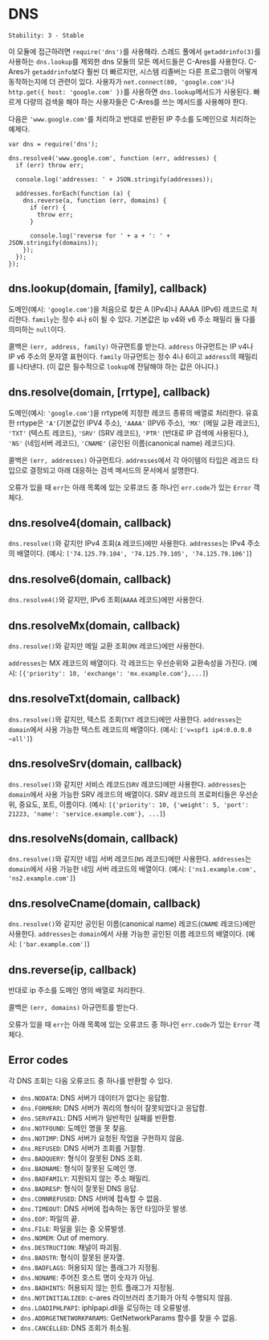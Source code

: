 # DNS

    Stability: 3 - Stable

이 모듈에 접근하려면 `require('dns')`를 사용해라. 스레드 풀에서 `getaddrinfo(3)`를
사용하는 `dns.lookup`를 제외한 dns 모듈의 모든 메서드들은 C-Ares를 사용한다.
C-Ares가 `getaddrinfo`보다 훨씬 더 빠르지만, 시스템 리졸버는 다른 프로그램이 어떻게
동작하는지에 더 관련이 있다. 사용자가 `net.connect(80, 'google.com')`나
`http.get({ host: 'google.com' })`를 사용하면 `dns.lookup`메서드가 사용된다.
빠르게 다량의 검색을 해야 하는 사용자들은 C-Ares를 쓰는 메서드를 사용해야 한다.

다음은 `'www.google.com'`를 처리하고 반대로 반환된 IP 주소를 도메인으로 처리하는
예제다.

    var dns = require('dns');

    dns.resolve4('www.google.com', function (err, addresses) {
      if (err) throw err;

      console.log('addresses: ' + JSON.stringify(addresses));

      addresses.forEach(function (a) {
        dns.reverse(a, function (err, domains) {
          if (err) {
            throw err;
          }

          console.log('reverse for ' + a + ': ' + JSON.stringify(domains));
        });
      });
    });

## dns.lookup(domain, [family], callback)

도메인(예시: `'google.com'`)을 처음으로 찾은 A (IPv4)나 AAAA (IPv6) 레코드로
처리한다.
`family`는 정수 `4`나 `6`이 될 수 있다. 기본값은 Ip v4와 v6 주소 패밀리 둘 다를
의미하는 `null`이다.

콜백은 `(err, address, family)` 아규먼트를 받는다. `address` 아규먼트는 IP v4나
IP v6 주소의 문자열 표현이다. `family` 아규먼트는 정수 4나 6이고 `address`의
패밀리를 나타낸다. (이 값은 필수적으로 `lookup`에 전달해야 하는 값은 아니다.)


## dns.resolve(domain, [rrtype], callback)

도메인(예시: `'google.com'`)을 rrtype에 지정한 레코드 종류의 배열로 처리한다.
유효한 rrtype은 `'A'`(기본값인 IPV4 주소), `'AAAA'` (IPV6 주소),
`'MX'` (메일 교환 레코드), `'TXT'` (텍스트 레코드), `'SRV'` (SRV 레코드),
`'PTR'` (반대로 IP 검색에 사용된다.), `'NS'` (네임서버 레코드),
`'CNAME'` (공인된 이름(canonical name) 레코드)다.

콜백은 `(err, addresses)` 아규먼트다. `addresses`에서 각 아이템의 타입은
레코드 타입으로 결정되고 아래 대응하는 검색 메서드의 문서에서 설명한다.

오류가 있을 때 `err`는 아래 목록에 있는 오류코드 중 하나인
`err.code`가 있는 `Error` 객체다.


## dns.resolve4(domain, callback)

`dns.resolve()`와 같지만 IPv4 조회(`A` 레코드)에만 사용한다.
`addresses`는 IPv4 주소의 배열이다. (예시:
`['74.125.79.104', '74.125.79.105', '74.125.79.106']`)

## dns.resolve6(domain, callback)

`dns.resolve4()`와 같지만, IPv6 조회(`AAAA` 레코드)에만 사용한다.


## dns.resolveMx(domain, callback)

`dns.resolve()`와 같지만 메일 교환 조회(`MX` 레코드)에만 사용한다.

`addresses`는 MX 레코드의 배열이다. 각 레코드는 우선순위와 교환속성을 가진다.
(예시: `[{'priority': 10, 'exchange': 'mx.example.com'},...]`)

## dns.resolveTxt(domain, callback)

`dns.resolve()`와 같지만, 텍스트 조회(`TXT` 레코드)에만 사용한다.
`addresses`는 `domain`에서 사용 가능한 텍스트 레코드의 배열이다.
(예시: `['v=spf1 ip4:0.0.0.0 ~all']`)

## dns.resolveSrv(domain, callback)

`dns.resolve()`와 같지만 서비스 레코드(`SRV` 레코드)에만 사용한다.
`addresses`는 `domain`에서 사용 가능한 SRV 레코드의 배열이다. SRV 레코드의 프로퍼티들은
우선순위, 중요도, 포트, 이름이다. (예시:
`[{'priority': 10, {'weight': 5, 'port': 21223, 'name': 'service.example.com'}, ...]`)

## dns.resolveNs(domain, callback)

`dns.resolve()`와 같지만 네임 서버 레코드(`NS` 레코드)에만 사용한다.
`addresses`는 `domain`에서 사용 가능한 네임 서버 레코드의 배열이다.
(예시: `['ns1.example.com', 'ns2.example.com']`)

## dns.resolveCname(domain, callback)

`dns.resolve()`와 같지만 공인된 이름(canonical name) 레코드(`CNAME` 레코드)에만
사용한다. `addresses`는 `domain`에서 사용 가능한 공인된 이름 레코드의 배열이다.
(예시: `['bar.example.com']`)

## dns.reverse(ip, callback)

반대로 ip 주소를 도메인 명의 배열로 처리한다.

콜백은 `(err, domains)` 아규먼트를 받는다.

오류가 있을 때 `err`는 아래 목록에 있는 오류코드 중 하나인
`err.code`가 있는 `Error` 객체다.

## Error codes

각 DNS 조회는 다음 오류코드 중 하나를 반환할 수 있다.

- `dns.NODATA`: DNS 서버가 데이터가 없다는 응답함.
- `dns.FORMERR`: DNS 서버가 쿼리의 형식이 잘못되었다고 응답함.
- `dns.SERVFAIL`: DNS 서버가 일반적인 실패를 반환함.
- `dns.NOTFOUND`: 도메인 명을 못 찾음.
- `dns.NOTIMP`: DNS 서버가 요청된 작업을 구현하지 않음.
- `dns.REFUSED`: DNS 서버가 조회를 거절함.
- `dns.BADQUERY`: 형식이 잘못된 DNS 조회.
- `dns.BADNAME`: 형식이 잘못된 도메인 명.
- `dns.BADFAMILY`: 지원되지 않는 주소 패밀리.
- `dns.BADRESP`: 형식이 잘못된 DNS 응답.
- `dns.CONNREFUSED`: DNS 서버에 접속할 수 없음.
- `dns.TIMEOUT`: DNS 서버에 접속하는 동안 타임아웃 발생.
- `dns.EOF`: 파일의 끝.
- `dns.FILE`: 파일을 읽는 중 오류발생.
- `dns.NOMEM`: Out of memory.
- `dns.DESTRUCTION`: 채널이 파괴됨.
- `dns.BADSTR`: 형식이 잘못된 문자열.
- `dns.BADFLAGS`: 허용되지 않는 플래그가 지정됨.
- `dns.NONAME`: 주어진 호스트 명이 숫자가 아님.
- `dns.BADHINTS`: 허용되지 않는 힌트 플래그가 지정됨.
- `dns.NOTINITIALIZED`: c-ares 라이브러리 초기화가 아직 수행되지 않음.
- `dns.LOADIPHLPAPI`: iphlpapi.dll을 로딩하는 데 오류발생.
- `dns.ADDRGETNETWORKPARAMS`: GetNetworkParams 함수를 찾을 수 없음.
- `dns.CANCELLED`: DNS 조회가 취소됨.
